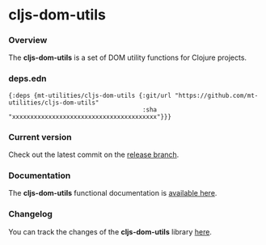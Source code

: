 
# cljs-dom-utils

### Overview

The <strong>cljs-dom-utils</strong> is a set of DOM utility functions for Clojure projects.

### deps.edn

```
{:deps {mt-utilities/cljs-dom-utils {:git/url "https://github.com/mt-utilities/cljs-dom-utils"
                                     :sha     "xxxxxxxxxxxxxxxxxxxxxxxxxxxxxxxxxxxxxxxx"}}}
```

### Current version

Check out the latest commit on the [release branch](https://github.com/mt-utilities/cljs-dom-utils/tree/release).

### Documentation

The <strong>cljs-dom-utils</strong> functional documentation is [available here](https://mt-utilities.github.io/cljs-dom-utils).

### Changelog

You can track the changes of the <strong>cljs-dom-utils</strong> library [here](CHANGES.md).
